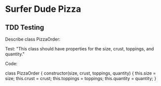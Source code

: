 # Surfer Dude Pizza

## TDD Testing

Describe class PizzaOrder:

Test: "This class should have properties for the size, crust, toppings, and quantity."

Code:

class PizzaOrder {
  constructor(size, crust, toppings, quantity) {
    this.size = size;
    this.crust = crust;
    this.toppings = toppings;
    this.quantity = quantity;
  }